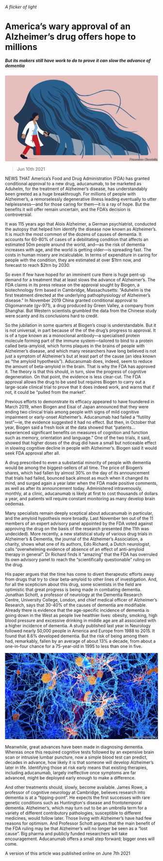 ###### A flicker of light

# America’s wary approval of an Alzheimer’s drug offers hope to millions 

##### But its makers still have work to do to prove it can slow the advance of dementia 

![image](images/20210612_std001.jpg) 

> Jun 10th 2021 

NEWS THAT America’s Food and Drug Administration (FDA) has granted conditional approval to a new drug, aducanumab, to be marketed as Aduhelm, for the treatment of Alzheimer’s disease, has understandably been greeted as a huge breakthrough. For millions of people with Alzheimer’s, a remorselessly degenerative illness leading eventually to utter helplessness—and for those caring for them—it is a ray of hope. But the benefits it will offer remain uncertain, and the FDA’s decision is controversial.

It was 115 years ago that Alois Alzheimer, a German psychiatrist, conducted the autopsy that helped him identify the disease now known as Alzheimer’s. It is much the most common of the dozens of causes of dementia. It accounts for 60-80% of cases of a debilitating condition that affects an estimated 50m people around the world, and—as the risk of dementia increases with age, and the world is getting older—is spreading fast. The costs in human misery are incalculable. In terms of expenditure in caring for people with the condition, they are estimated at over $1trn now, and forecast to reach $2trn by 2030. 


So even if few have hoped for an imminent cure there is huge pent-up demand for a treatment that at least slows the advance of Alzheimer’s. The FDA claims in its press release on the approval sought by Biogen, a biotechnology firm based in Cambridge, Massachusetts: “Aduhelm is the first treatment directed at the underlying pathophysiology of Alzheimer’s disease.” In November 2019 China granted conditional approval to Oligomannate (gv-971), a drug produced by Green Valley, a company from Shanghai. But Western scientists grumbled the data from the Chinese study were scanty and its conclusions hard to credit. 

So the jubilation in some quarters at Biogen’s coup is understandable. But it is not universal, in part because of the  of the drug’s progress to approval. It is of a type known as a monoclonal antibody—a specialised protein molecule forming part of the immune system—tailored to bind to a protein called beta-amyloid, which forms plaques in the brains of people with Alzheimer’s disease, and which many researchers have long believed is not just a symptom of Alzheimer’s but at least part of the cause (an idea known as “the amyloid hypothesis”). Aducanumab does, indeed, seem to reduce the amount of beta-amyloid in the brain. That is why the FDA has approved it. The theory is that this should, in turn, slow the progress of cognitive degeneration. On that point, the evidence is less clear-cut. The FDA approval allows the drug to be used but requires Biogen to carry out a large-scale clinical trial to prove that it does indeed work, and warns that if not, it could be “pulled from the market”.


Previous efforts to demonstrate its efficacy appeared to have foundered in March 2019, when Biogen and Eisai of Japan announced that they were ending two clinical trials among people with signs of mild cognitive impairment or early-onset Alzheimer’s. Aducanumab had failed a “futility test”—ie, the evidence suggested it had no effect. But then, in October that year, Biogen said a fresh look at the data showed that “patients…experienced significant benefits on measures of cognition and function such as memory, orientation and language.” One of the two trials, it said, showed that higher doses of the drug did have a small but noticeable effect in slowing cognitive decline in people with Alzheimer’s. Biogen said it would seek FDA approval after all. 

A drug prescribed to even a substantial minority of people with dementia would be among the biggest-sellers of all time. The price of Biogen’s shares, which had fallen by almost 30% on the day of its announcement that trials had failed, bounced back almost as much when it changed its mind, and surged again a year later when the FDA made positive comments, as well as after its announcement today. Administered intravenously, monthly, at a clinic, aducanumab is likely at first to cost thousands of dollars a year, and patients will require constant monitoring as many develop brain oedemas. 

Many specialists remain deeply sceptical about aducanumab in particular, and the amyloid hypothesis more broadly. Last November ten out of the 11 members of an expert advisory panel appointed by the FDA voted against approving the drug on the basis of the research presented (the 11th was undecided). More recently, a new statistical study of various drug trials in Alzheimer’s &amp; Dementia, the journal of the Alzheimer’s Association, a charity, shows what one of its authors, Edo Richard, a Dutch neurologist, calls “overwhelming evidence of absence of an effect of anti-amyloid therapy in general”. Dr Richard finds it “amazing” that the FDA has overruled its own advisory panel to reach the “scientifically questionable” ruling on the drug.

His paper argues that the time has come to divert therapeutic efforts away from drugs that try to clear beta-amyloid to other lines of investigation. And, for all the scepticism about this drug, some scientists in the field are optimistic that great progress is being made in combating dementia. Jonathan Schott, a professor of neurology at the Dementia Research Centre, University College, London, and chief medical officer of Alzheimer’s Research, says that 30-40% of the causes of dementia are modifiable. Already there is evidence that the age-specific incidence of dementia is going down in the West as people live healthier lives: obesity, smoking, high blood pressure and excessive drinking in middle age are all associated with a higher incidence of dementia. A study published last year in Neurology followed nearly 50,000 people in America and Europe from 1988 to 2015. It found that 8.6% developed dementia. But the risk of being among them had, remarkably, fallen by an average of about 13% a decade, from about a one-in-four chance for a 75-year-old in 1995 to less than one in five.

![image](images/20210612_stp002.jpg) 


Meanwhile, great advances have been made in diagnosing dementia. Whereas once this required cognitive tests followed by an expensive brain scan or intrusive lumbar puncture, now a simple blood test can predict, decades in advance, how likely it is that someone will develop Alzheimer’s later in life. Identifying those at risk early means that existing therapies, including aducanumab, largely ineffective once symptoms are far advanced, might be deployed early enough to make a difference. 

And other treatments should, slowly, become available. James Rowe, a professor of cognitive neurology at Cambridge, believes research into dementia is at a “tipping-point”. He expects the first successes with rare genetic conditions such as Huntington's disease and frontotemporal dementia. Alzheimer’s, which may turn out to be an umbrella term for a variety of different contributory pathologies, susceptible to different medicines, would follow later. Those living with Alzheimer’s have had few reasons for optimism. And Professor Schott argues that the main benefit of the FDA ruling may be that Alzheimer’s will no longer be seen as a “lost cause”. Big pharma and publicly funded researchers will take encouragement. Aducanumab offers a small step forward; bigger ones will come.

A version of this article was published online on June 7th 2021

